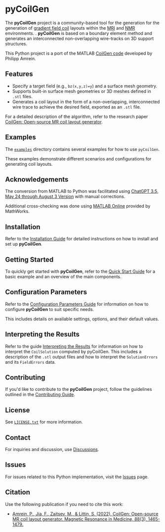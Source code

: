# pyCoilGen

The **pyCoilGen** project is a community-based tool for the generation for the generation of [gradient field coil](https://mriquestions.com/gradient-coils.html) layouts within the
[MRI](https://en.wikipedia.org/wiki/Magnetic_resonance_imaging) and [NMR](https://en.wikipedia.org/wiki/Nuclear_magnetic_resonance) environments. . **pyCoilGen** is based on a boundary element method and generates an interconnected non-overlapping wire-tracks on 3D support structures. 

This Python project is a port of the MATLAB [CoilGen code](https://github.com/Philipp-MR/CoilGen) developed by Philipp Amrein. 

## Features

- Specify a target field (e.g., `bz(x,y,z)=y`) and a surface mesh geometry.
- Supports built-in surface mesh geometries or 3D meshes defined in `.stl` files.
- Generates a coil layout in the form of a non-overlapping, interconnected wire trace to achieve the desired field, exported as an `.stl` file.

For a detailed description of the algorithm, refer to the research paper [CoilGen: Open-source MR coil layout generator](https://onlinelibrary.wiley.com/doi/10.1002/mrm.29294).

## Examples

The [`examples`](../examples) directory contains several examples for how to use `pyCoilGen`. 

These examples demonstrate different scenarios and configurations for generating coil layouts.

## Acknowledgements

The conversion from MATLAB to Python was facilitated using [ChatGPT 3.5, May 24 through August 3 Version](https://chat.openai.com) with manual corrections. 

Additional cross-checking was done using [MATLAB Online](https://www.mathworks.com/products/matlab-online.html) provided by MathWorks.

## Installation

Refer to the [Installation Guide](installation.md) for detailed instructions on how to install and set up **pyCoilGen**.

## Getting Started

To quickly get started with **pyCoilGen**, refer to the [Quick Start Guide](quick_start.md) for a basic example and an overview of the main components.

## Configuration Parameters

Refer to the [Configuration Parameters Guide](configuration.md) for information on how to configure **pyCoilGen** to suit specific needs. 

This includes details on available settings, options, and their default values.

## Interpreting the Results

Refer to the guide [Interpreting the Results](results.md) for information on how to interpret the `CoilSolution` computed by pyCoilGen. This includes a description of the `.stl` output files and how to interpret the `SolutionErrors` and its `FieldErrors` data.


## Contributing

If you'd like to contribute to the **pyCoilGen** project, follow the guidelines outlined in the [Contributing Guide](CONTRIBUTING.md).

## License

See [`LICENSE.txt`](../LICENSE.txt) for more information.

## Contact

For inquiries and discussion, use [Discussions](discussions).

## Issues

For issues related to this Python implementation, visit the [Issues](issues) page.

## Citation

Use the following publication if you need to cite this work:

- [Amrein, P., Jia, F., Zaitsev, M., & Littin, S. (2022). CoilGen: Open-source MR coil layout generator. Magnetic Resonance in Medicine, 88(3), 1465-1479.](https://onlinelibrary.wiley.com/doi/10.1002/mrm.29294)
